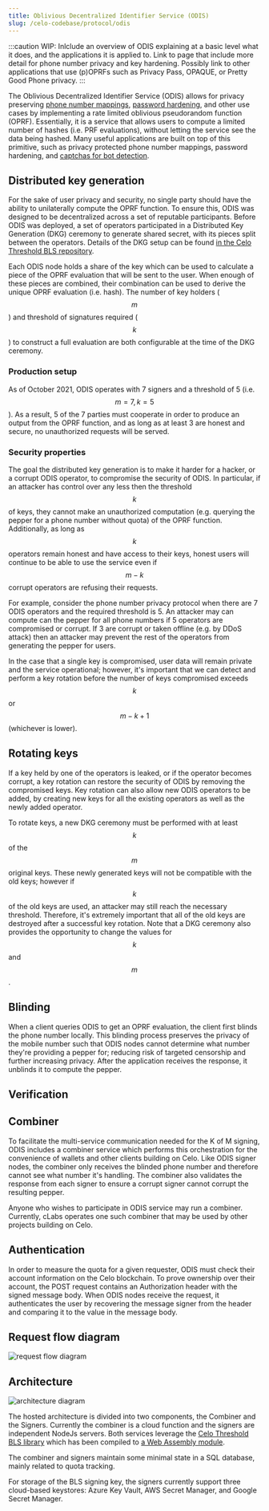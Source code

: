 ```yaml
---
title: Oblivious Decentralized Identifier Service (ODIS)
slug: /celo-codebase/protocol/odis
---
```


:::caution
WIP: Inlclude an overview of ODIS explaining at a basic level what it does, and the applications it
is applied to. Link to page that include more detail for phone number privacy and key hardening.
Possibly link to other applications that use (p)OPRFs such as Privacy Pass, OPAQUE, or Pretty Good
Phone privacy.
:::

<!-- Paragraph below repeats itself a bit -->

The Oblivious Decentralized Identifier Service (ODIS) allows for privacy preserving [phone number mappings](/celo-codebase/protocol/odis/phone-number-privacy), [password hardening](/celo-codebase/protocol/odis/key-hardening), and other use cases by implementing a rate limited oblivious pseudorandom function (OPRF).
Essentially, it is a service that allows users to compute a limited number of hashes (i.e. PRF evaluations), without letting the service see the data being hashed.
Many useful applications are built on top of this primitive, such as privacy protected phone number mappings, password hardening, and [captchas for bot detection](https://privacypass.github.io/).

## Distributed key generation

For the sake of user privacy and security, no single party should have the ability to unilaterally compute the OPRF function.
To ensure this, ODIS was designed to be decentralized across a set of reputable participants.
Before ODIS was deployed, a set of operators participated in a Distributed Key Generation (DKG) ceremony to generate shared secret, with its pieces split between the operators.
Details of the DKG setup can be found [in the Celo Threshold BLS repository](https://github.com/celo-org/celo-threshold-bls-rs).

Each ODIS node holds a share of the key which can be used to calculate a piece of the OPRF evaluation that will be sent to the user.
When enough of these pieces are combined, their combination can be used to derive the unique OPRF evaluation (i.e. hash).
The number of key holders ($$m$$) and threshold of signatures required ($$k$$) to construct a full evaluation are both configurable at the time of the DKG ceremony.

### Production setup

As of October 2021, ODIS operates with 7 signers and a threshold of 5 (i.e. $$m=7, k=5$$).
As a result, 5 of the 7 parties must cooperate in order to produce an output from the OPRF function, and as long as at least 3 are honest and secure, no unauthorized requests will be served.

### Security properties

The goal the distributed key generation is to make it harder for a hacker, or a corrupt ODIS operator, to compromise the security of ODIS.
In particular, if an attacker has control over any less then the threshold $$k$$ of keys, they cannot make an unauthorized computation (e.g. querying the pepper for a phone number without quota) of the OPRF function.
Additionally, as long as $$k$$ operators remain honest and have access to their keys, honest users will continue to be able to use the service even if $$m-k$$ corrupt operators are refusing their requests.

For example, consider the phone number privacy protocol when there are 7 ODIS operators and the required threshold is 5. An attacker may can compute can the pepper for all phone numbers if 5 operators are compromised or corrupt. If 3 are corrupt or taken offline (e.g. by DDoS attack) then an attacker may prevent the rest of the operators from generating the pepper for users.

In the case that a single key is compromised, user data will remain private and the service operational; however, it's important that we can detect and perform a key rotation before the number of keys compromised exceeds $$k$$ or $$m - k + 1$$ (whichever is lower). 

## Rotating keys

If a key held by one of the operators is leaked, or if the operator becomes corrupt, a key rotation can restore the security of ODIS by removing the compromised keys.
Key rotation can also allow new ODIS operators to be added, by creating new keys for all the existing operators as well as the newly added operator.

To rotate keys, a new DKG ceremony must be performed with at least $$k$$ of the $$m$$ original keys. These newly generated keys will not be compatible with the old keys; however if $$k$$ of the old keys are used, an attacker may still reach the necessary threshold. Therefore, it's extremely important that all of the old keys are destroyed after a successful key rotation. Note that a DKG ceremony also provides the opportunity to change the values for $$k$$ and $$m$$.

## Blinding

<!-- CHECKPOINT -->

When a client queries ODIS to get an OPRF evaluation, the client first blinds the phone number locally. This blinding process preserves the privacy of the mobile number such that ODIS nodes cannot determine what number they're providing a pepper for; reducing risk of targeted censorship and further increasing privacy. After the application receives the response, it unblinds it to compute the pepper.

## Verification

<!-- Add some detail about the requirements and properties of verification -->

## Combiner

To facilitate the multi-service communication needed for the K of M signing, ODIS includes a combiner service which performs this orchestration for the convenience of wallets and other clients building on Celo. Like ODIS signer nodes, the combiner only receives the blinded phone number and therefore cannot see what number it's handling. The combiner also validates the response from each signer to ensure a corrupt signer cannot corrupt the resulting pepper.

Anyone who wishes to participate in ODIS service may run a combiner. Currently, cLabs operates one such combiner that may be used by other projects building on Celo.

## Authentication

In order to measure the quota for a given requester, ODIS must check their account information on the Celo blockchain. To prove ownership over their account, the POST request contains an Authorization header with the signed message body. When ODIS nodes receive the request, it authenticates the user by recovering the message signer from the header and comparing it to the value in the message body.

## Request flow diagram

![request flow diagram](https://storage.googleapis.com/celo-website/docs/ODIS-flow-diagram.svg)

## Architecture

![architecture diagram](https://storage.googleapis.com/celo-website/docs/ODIS-architecture-diagram.svg)

The hosted architecture is divided into two components, the Combiner and the Signers. Currently the combiner is a cloud function and the signers are independent NodeJs servers. Both services leverage the [Celo Threshold BLS library](https://github.com/celo-org/celo-threshold-bls-rs) which has been compiled to [a Web Assembly module](https://github.com/celo-org/blind-threshold-bls-wasm).

The combiner and signers maintain some minimal state in a SQL database, mainly related to quota tracking.

For storage of the BLS signing key, the signers currently support three cloud-based keystores: Azure Key Vault, AWS Secret Manager, and Google Secret Manager.
